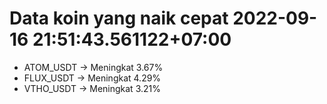 # Data koin yang naik cepat 2022-09-16 21:51:43.561122+07:00

* ATOM_USDT -> Meningkat 3.67%
* FLUX_USDT -> Meningkat 4.29%
* VTHO_USDT -> Meningkat 3.21%
